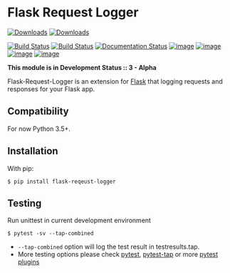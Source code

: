 Flask Request Logger
====================
[![Downloads](https://static.pepy.tech/badge/flask-request-logger/month)](https://pepy.tech/project/flask-request-logger)
[![Downloads](https://static.pepy.tech/badge/flask-request-logger)](https://pepy.tech/project/flask-request-logger)

[![Build Status](https://img.shields.io/drone/build/BbsonLin/flask-request-logger.svg?style=flat-square)](https://cloud.drone.io/BbsonLin/flask-request-logger)
[![Build Status](https://img.shields.io/travis/BbsonLin/flask-request-logger.svg?style=flat-square)](https://travis-ci.org/BbsonLin/flask-request-logger)
[![Documentation Status](https://img.shields.io/readthedocs/flask-request-logger/latest.svg?style=flat-square)](https://flask-request-logger.readthedocs.io/en/latest/)
[![image](https://img.shields.io/pypi/v/flask-request-logger.svg?style=flat-square)](https://pypi.org/project/flask-request-logger/)
[![image](https://img.shields.io/pypi/status/flask-request-logger.svg?style=flat-square)](https://pypi.org/project/flask-request-logger/)
[![image](https://img.shields.io/pypi/l/flask-request-logger.svg?style=flat-square)](https://pypi.org/project/flask-request-logger/)
[![image](https://img.shields.io/pypi/pyversions/flask-request-logger.svg?style=flat-square)](https://pypi.org/project/flask-request-logger/)

**This module is in Development Status :: 3 - Alpha**

Flask-Request-Logger is an extension for [Flask](http://flask.pocoo.org/) that logging requests and responses for your Flask app.

Compatibility
-------------

For now Python 3.5+.

Installation
------------

With pip:
```
$ pip install flask-reqeust-logger
```

Testing
-------

Run unittest in current development environment
```
$ pytest -sv --tap-combined
```
* `--tap-combined` option will log the test result in testresults.tap.  
* More testing options please check [pytest](https://github.com/pytest-dev/pytest/), [pytest-tap](https://github.com/python-tap/pytest-tap) or more [pytest plugins](http://plugincompat.herokuapp.com/)
